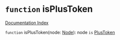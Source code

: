 # `function` isPlusToken

[Documentation Index](../README.md)

`function` isPlusToken(node: [Node](../private.interface.Node/README.md)): node `is` [PlusToken](../private.interface.PunctuationToken/README.md)